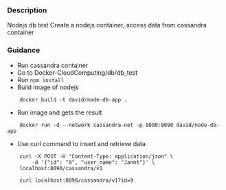 ### Description
Nodejs db test
Create a nodejs container, access data from cassandra container
### Guidance
- Run cassandra container
- Go to Docker-CloudComputing/db/db_test
- Run `npm install`
- Build image of nodejs
```
	docker build -t david/node-db-app .
```
- Run image and gets the result
```
	docker run -d --network cassandra-net -p 8090:8090 david/node-db-app
```
- Use curl command to insert and retrieve data
```
	curl -X POST -H "Content-Type: application/json" \
    	-d '{"id": "9", "user_name": "Janet"}' \
	localhost:8090/cassandra/v1
```
```
	curl localhost:8090/cassandra/v1?id=9
```
